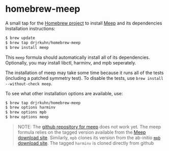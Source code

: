 homebrew-meep
==============

A small tap for the [Homebrew project](http://mxcl.github.com/homebrew/) to install [Meep](http://ab-initio.mit.edu/wiki/index.php/Meep) and its dependencies Installation instructions:

```bash
$ brew update
$ brew tap drjrkuhn/homebrew-meep
$ brew install meep
```

This `meep` formula should automatically install all of its dependencies. Optionally, you may install libctl, harminv, and mpb seperately.

The installation of meep may take some time because it runs all of the tests (including a patched symmetry test). To disable the tests, use `brew install --without-check meep`.

To see what other installation options are available, use:

```bash
$ brew tap drjrkuhn/homebrew-meep
$ brew options harminv
$ brew options mpb
$ brew options meep
```

> NOTE: The [github repository for meep](https://github.com/stevengj/meep) does not work yet. The meep formula relies on the tagged version available from the [Meep download site](http://ab-initio.mit.edu/wiki/index.php/Meep_download). Similarly, `mpb` clones its version from the ab-initio [`mpb` download site](http://ab-initio.mit.edu/wiki/index.php/MIT_Photonic_Bands#MPB_download). The tagged `harminv` is cloned directly from github 
